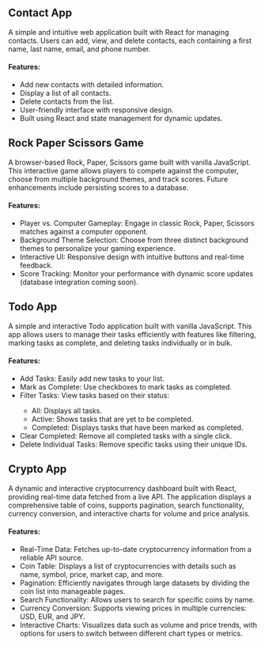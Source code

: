 ## Contact App
A simple and intuitive web application built with React for managing contacts. Users can add, view, and delete contacts, each containing a first name, last name, email, and phone number.

#### Features:
<ul>
 <li>Add new contacts with detailed information.</li>
 <li>Display a list of all contacts.</li>
 <li>Delete contacts from the list.</li>
 <li>User-friendly interface with responsive design.</li>
 <li>Built using React and state management for dynamic updates.</li>
</ul>


## Rock Paper Scissors Game
A browser-based Rock, Paper, Scissors game built with vanilla JavaScript. This interactive game allows players to compete against the computer, choose from multiple background themes, and track scores. Future enhancements include persisting scores to a database.

#### Features:
<ul>
 <li>Player vs. Computer Gameplay: Engage in classic Rock, Paper, Scissors matches against a computer opponent.</li>
 <li>Background Theme Selection: Choose from three distinct background themes to personalize your gaming experience.</li>
 <li>Interactive UI: Responsive design with intuitive buttons and real-time feedback.</li>
 <li>Score Tracking: Monitor your performance with dynamic score updates (database integration coming soon).</li>
</ul>


## Todo App
A simple and interactive Todo application built with vanilla JavaScript. This app allows users to manage their tasks efficiently with features like filtering, marking tasks as complete, and deleting tasks individually or in bulk.

 #### Features:
<ul>
 <li>Add Tasks: Easily add new tasks to your list.</li>
 <li>Mark as Complete: Use checkboxes to mark tasks as completed.</li>
 <li>Filter Tasks: View tasks based on their status:</li>
   <ul>
   <li>All: Displays all tasks.</li>
   <li>Active: Shows tasks that are yet to be completed.</li>
   <li>Completed: Displays tasks that have been marked as completed.</li>
  </ul>
 <li>Clear Completed: Remove all completed tasks with a single click.</li>
 <li>Delete Individual Tasks: Remove specific tasks using their unique IDs.</li>
</ul>


## Crypto App
A dynamic and interactive cryptocurrency dashboard built with React, providing real-time data fetched from a live API. The application displays a comprehensive table of coins, supports pagination, search functionality, currency conversion, and interactive charts for volume and price analysis.

 #### Features:
<ul>
 <li>Real-Time Data: Fetches up-to-date cryptocurrency information from a reliable API source.</li>
 <li>Coin Table: Displays a list of cryptocurrencies with details such as name, symbol, price, market cap, and more.</li>
 <li>Pagination: Efficiently navigates through large datasets by dividing the coin list into manageable pages.</li>
 <li>Search Functionality: Allows users to search for specific coins by name.</li>
 <li>Currency Conversion: Supports viewing prices in multiple currencies: USD, EUR, and JPY.</li>
 <li>Interactive Charts: Visualizes data such as volume and price trends, with options for users to switch between different chart types or metrics.</li>
</ul>




 
